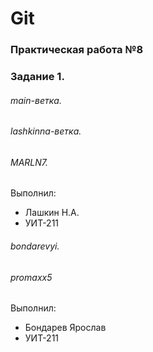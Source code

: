 # Git
### Практическая работа №8
### Задание 1.
###### main-ветка. 

###### lashkinna-ветка.
###### MARLN7.

Выполнил:
* Лашкин Н.А.
* УИТ-211

###### bondarevyi.
###### promaxx5

Выполнил:
* Бондарев Ярослав
* УИТ-211

